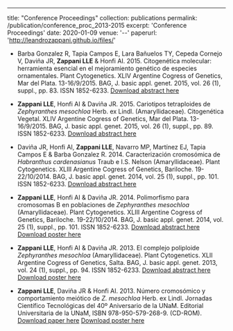 ---
title: "Conference Proceedings"
collection: publications
permalink: /publication/conference_proc_2013-2015
excerpt: 'Conference Proceedings'
date: 2020-01-09
venue: '--'
paperurl: 'http://leandrozappani.github.io/files/'

- Barba Gonzalez R, Tapia Campos E, Lara Bañuelos TY, Cepeda Cornejo V, Daviña JR, **Zappani LLE** & Honfi AI. 2015. Citogenética molecular: herramienta esencial en el mejoramiento genético de especies ornamentales. Plant Cytogenetics. XLIV Argentine Cogress of Genetics, Mar del Plata. 13-16/9/2015. BAG, J. basic appl. genet. 2015, vol. 26 (1), suppl., pp. 83. ISSN 1852-6233. [Download abstract here](http://leandrozappani.github.io/files/6_abstract.pdf)


- **Zappani LLE**, Honfi AI & Daviña JR. 2015. Cariotipos tetraploides de *Zephyranthes mesochloa* Herb. ex Lindl. (Amaryllidaceae). Citogenética Vegetal. XLIV Argentine Cogress of Genetics, Mar del Plata. 13-16/9/2015. BAG, J. basic appl. genet. 2015, vol. 26 (1), suppl., pp. 89. ISSN 1852-6233. [Download abstract here](http://leandrozappani.github.io/files/5_abstract.pdf)


- Daviña JR, Honfi AI, **Zappani LLE**, Navarro MP, Martínez EJ, Tapia Campos E & Barba Gonzalez R. 2014. Caracterización cromosómica de *Habranthus cardenasianus* Traub e I.S. Nelson (Amaryllidaceae). Plant Cytogenetics. XLIII Argentine Cogress of Genetics, Bariloche. 19-22/10/2014. BAG, J. basic appl. genet. 2014, vol. 25 (1), suppl., pp. 101. ISSN 1852-6233. [Download abstract here](http://leandrozappani.github.io/files/4_abstract.pdf)

- **Zappani LLE**, Honfi AI & Daviña JR. 2014. Polimorfismo para cromosomas B en poblaciones de *Zephyranthes mesochloa* (Amaryllidaceae). Plant Cytogenetics. XLIII Argentine Cogress of Genetics, Bariloche. 19-22/10/2014. BAG, J. basic appl. genet. 2014, vol. 25 (1), suppl., pp. 101. ISSN 1852-6233. [Download abstract here](http://leandrozappani.github.io/files/3_abstract.pdf) [Download poster here](http://leandrozappani.github.io/files/3_poster.pdf)

- **Zappani LLE**, Honfi AI & Daviña JR. 2013. El complejo poliploide *Zephyranthes mesochloa* (Amaryllidaceae). Plant Cytogenetics. XLII Argentine Cogress of Genetics, Salta. BAG, J. basic appl. genet. 2013, vol. 24 (1), suppl., pp. 94. ISSN 1852-6233. [Download abstract here](http://leandrozappani.github.io/files/2_abstract.pdf) [Download poster here](http://leandrozappani.github.io/files/2_poster.pdf)

- **Zappani LLE**, Daviña JR & Honfi AI. 2013. Número cromosómico y comportamiento meiótico de *Z. mesochloa* Herb. ex Lindl. Jornadas Científico Tecnológicas del 40º Aniversario de la UNaM. Editorial Universitaria de la UNaM, ISBN 978-950-579-268-9. (CD-ROM). [Download paper here](http://leandrozappani.github.io/files/1_paper.pdf) [Download poster here](http://leandrozappani.github.io/files/1_poster.pdf)

